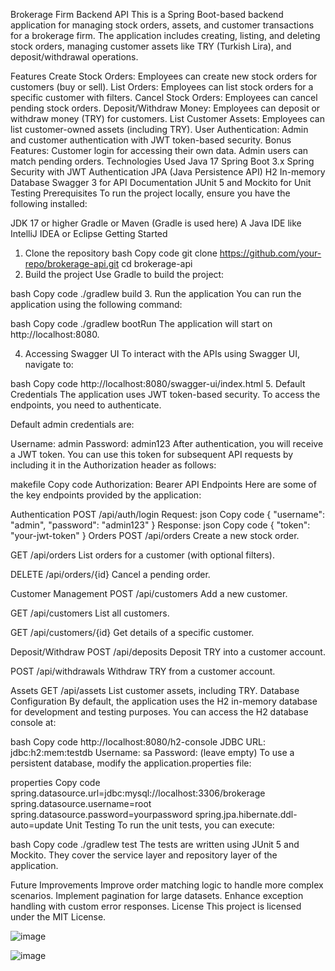 Brokerage Firm Backend API
This is a Spring Boot-based backend application for managing stock orders, assets, and customer transactions for a brokerage firm. 
The application includes creating, listing, and deleting stock orders, managing customer assets like TRY (Turkish Lira), and deposit/withdrawal operations.

Features
Create Stock Orders: Employees can create new stock orders for customers (buy or sell).
List Orders: Employees can list stock orders for a specific customer with filters.
Cancel Stock Orders: Employees can cancel pending stock orders.
Deposit/Withdraw Money: Employees can deposit or withdraw money (TRY) for customers.
List Customer Assets: Employees can list customer-owned assets (including TRY).
User Authentication: Admin and customer authentication with JWT token-based security.
Bonus Features:
Customer login for accessing their own data.
Admin users can match pending orders.
Technologies Used
Java 17
Spring Boot 3.x
Spring Security with JWT Authentication
JPA (Java Persistence API)
H2 In-memory Database
Swagger 3 for API Documentation
JUnit 5 and Mockito for Unit Testing
Prerequisites
To run the project locally, ensure you have the following installed:

JDK 17 or higher
Gradle or Maven (Gradle is used here)
A Java IDE like IntelliJ IDEA or Eclipse
Getting Started
1. Clone the repository
bash
Copy code
git clone https://github.com/your-repo/brokerage-api.git
cd brokerage-api
2. Build the project
Use Gradle to build the project:

bash
Copy code
./gradlew build
3. Run the application
You can run the application using the following command:

bash
Copy code
./gradlew bootRun
The application will start on http://localhost:8080.

4. Accessing Swagger UI
To interact with the APIs using Swagger UI, navigate to:

bash
Copy code
http://localhost:8080/swagger-ui/index.html
5. Default Credentials
The application uses JWT token-based security. To access the endpoints, you need to authenticate.

Default admin credentials are:

Username: admin
Password: admin123
After authentication, you will receive a JWT token. You can use this token for subsequent API requests by including it in the Authorization header as follows:

makefile
Copy code
Authorization: Bearer <your-jwt-token>
API Endpoints
Here are some of the key endpoints provided by the application:

Authentication
POST /api/auth/login
Request:
json
Copy code
{
  "username": "admin",
  "password": "admin123"
}
Response:
json
Copy code
{
  "token": "your-jwt-token"
}
Orders
POST /api/orders
Create a new stock order.

GET /api/orders
List orders for a customer (with optional filters).

DELETE /api/orders/{id}
Cancel a pending order.

Customer Management
POST /api/customers
Add a new customer.

GET /api/customers
List all customers.

GET /api/customers/{id}
Get details of a specific customer.

Deposit/Withdraw
POST /api/deposits
Deposit TRY into a customer account.

POST /api/withdrawals
Withdraw TRY from a customer account.

Assets
GET /api/assets
List customer assets, including TRY.
Database Configuration
By default, the application uses the H2 in-memory database for development and testing purposes. You can access the H2 database console at:

bash
Copy code
http://localhost:8080/h2-console
JDBC URL: jdbc:h2:mem:testdb
Username: sa
Password: (leave empty)
To use a persistent database, modify the application.properties file:

properties
Copy code
spring.datasource.url=jdbc:mysql://localhost:3306/brokerage
spring.datasource.username=root
spring.datasource.password=yourpassword
spring.jpa.hibernate.ddl-auto=update
Unit Testing
To run the unit tests, you can execute:

bash
Copy code
./gradlew test
The tests are written using JUnit 5 and Mockito. They cover the service layer and repository layer of the application.

Future Improvements
Improve order matching logic to handle more complex scenarios.
Implement pagination for large datasets.
Enhance exception handling with custom error responses.
License
This project is licensed under the MIT License.

![image](https://github.com/user-attachments/assets/569fe026-7889-46b0-b484-d75a763632af)

![image](https://github.com/user-attachments/assets/0ee42ea9-304d-4201-a8be-d4de085bcd09)

